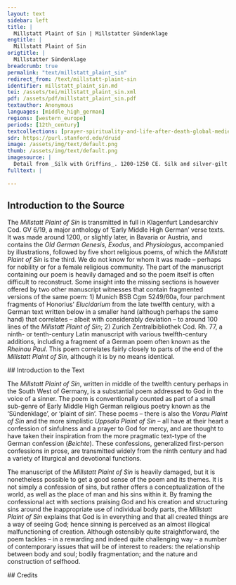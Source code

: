 ```yaml
---
layout: text
sidebar: left
title: |
  Millstatt Plaint of Sin | Millstatter Sündenklage
engtitle: |
  Millstatt Plaint of Sin
origtitle: |
  Millstatter Sündenklage
breadcrumb: true
permalink: "text/millstatt_plaint_sin"
redirect_from: /text/millstatt-plaint-sin
identifier: millstatt_plaint_sin.md
tei: /assets/tei/millstatt_plaint_sin.xml
pdf: /assets/pdf/millstatt_plaint_sin.pdf
textauthor: Anonymous
languages: [middle_high_german]
regions: [western_europe]
periods: [12th_century]
textcollections: [prayer-spirituality-and-life-after-death-global-medieval-perspectives]
sdr: https://purl.stanford.edu/druid 
image: /assets/img/text/default.png
thumb: /assets/img/text/default.png
imagesource: |
  Detail from _Silk with Griffins_. 1200-1250 CE. Silk and silver-gilt metal on parchment over cotton. Central Asia, Sicily, or North Africa. 69 1/4 x 38 1/4 in. (175.9 x 97.2 cm). The Cloisters Collection, 1984, at the Metropolitan Museum of Art, New York. Object Number 1984.344. [https://www.metmuseum.org/art/collection/search/466119](https://www.metmuseum.org/art/collection/search/466119). [Public Domain]
fulltext: |
  
--- 
```

## Introduction to the Source 
<p>The <em>Millstatt Plaint of Sin</em> is transmitted in full in Klagenfurt Landesarchiv Cod. GV 6/19, a major anthology of ‘Early Middle High German’ verse texts. It was made around 1200, or slightly later, in Bavaria or Austria, and contains the <em>Old German Genesis</em>, <em>Exodus</em>, and <em>Physiologus</em>, accompanied by illustrations, followed by five short religious poems, of which the <em>Millstatt Plaint of Sin </em>is the third. We do not know for whom it was made – perhaps for nobility or for a female religious community. The part of the manuscript containing our poem is heavily damaged and so the poem itself is often difficult to reconstruct. Some insight into the missing sections is however offered by two other manuscript witnesses that contain fragmented versions of the same poem: 1) Munich BSB Cgm 5249/60a, four parchment fragments of Honorius’ <em>Elucidarium</em> from the late twelfth century, with a German text written below in a smaller hand (although perhaps the same hand) that correlates – albeit with considerably deviation – to around 100 lines of the <em>Millstatt Plaint of Sin</em>; 2) Zurich Zentralbibliothek Cod. Rh. 77, a ninth- or tenth-century Latin manuscript with various twelfth-century additions, including a fragment of a German poem often known as the <em>Rheinau Paul</em>. This poem correlates fairly closely to parts of the end of the <em>Millstatt Plaint of Sin</em>, although it is by no means identical.</p>
## Introduction to the Text 
<p>The <em>Millstatt Plaint of Sin</em>, written in middle of the twelfth century perhaps in the South West of Germany, is a substantial poem addressed to God in the voice of a sinner. The poem is conventionally counted as part of a small sub-genre of Early Middle High German religious poetry known as the ‘Sündenklage’, or ‘plaint of sin’. These poems – there is also the <em>Vorau Plaint of Sin</em> and the more simplistic <em>Uppsala Plaint of Sin</em> – all have at their heart a confession of sinfulness and a prayer to God for mercy, and are thought to have taken their inspiration from the more pragmatic text-type of the German confession (<em>Beichte</em>). These confessions, generalized first-person confessions in prose, are transmitted widely from the ninth century and had a variety of liturgical and devotional functions.</p> <p>The manuscript of the <em>Millstatt Plaint of Sin</em> is heavily damaged, but it is nonetheless possible to get a good sense of the poem and its themes. It is not simply a confession of sins, but rather offers a conceptualization of the world, as well as the place of man and his sins within it. By framing the confessional act with sections praising God and his creation and structuring sins around the inappropriate use of individual body parts, the <em>Millstatt Plaint of Sin</em> explains that God is in everything and that all created things are a way of seeing God; hence sinning is perceived as an almost illogical malfunctioning of creation. Although ostensibly quite straightforward, the poem tackles – in a rewarding and indeed quite challenging way – a number of contemporary issues that will be of interest to readers: the relationship between body and soul; bodily fragmentation; and the nature and construction of selfhood.</p>
## Credits

